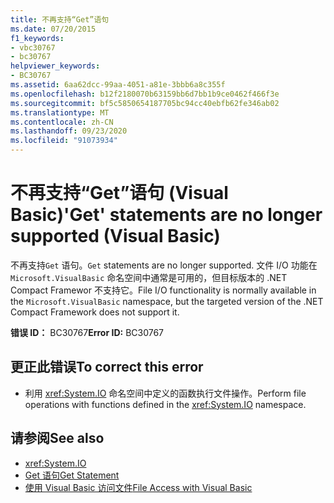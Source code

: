```yaml
---
title: 不再支持“Get”语句
ms.date: 07/20/2015
f1_keywords:
- vbc30767
- bc30767
helpviewer_keywords:
- BC30767
ms.assetid: 6aa62dcc-99aa-4051-a81e-3bbb6a8c355f
ms.openlocfilehash: b12f2180070b63159bb6d7bb1b9ce0462f466f3e
ms.sourcegitcommit: bf5c5850654187705bc94cc40ebfb62fe346ab02
ms.translationtype: MT
ms.contentlocale: zh-CN
ms.lasthandoff: 09/23/2020
ms.locfileid: "91073934"
---
```

# <a name="get-statements-are-no-longer-supported-visual-basic"></a><span data-ttu-id="3fb5e-102">不再支持“Get”语句 (Visual Basic)</span><span class="sxs-lookup"><span data-stu-id="3fb5e-102">'Get' statements are no longer supported (Visual Basic)</span></span>

<span data-ttu-id="3fb5e-103">不再支持`Get` 语句。</span><span class="sxs-lookup"><span data-stu-id="3fb5e-103">`Get` statements are no longer supported.</span></span> <span data-ttu-id="3fb5e-104">文件 I/O 功能在 `Microsoft.VisualBasic` 命名空间中通常是可用的，但目标版本的 .NET Compact Framewor 不支持它。</span><span class="sxs-lookup"><span data-stu-id="3fb5e-104">File I/O functionality is normally available in the `Microsoft.VisualBasic` namespace, but the targeted version of the .NET Compact Framework does not support it.</span></span>  
  
 <span data-ttu-id="3fb5e-105">**错误 ID：** BC30767</span><span class="sxs-lookup"><span data-stu-id="3fb5e-105">**Error ID:** BC30767</span></span>  
  
## <a name="to-correct-this-error"></a><span data-ttu-id="3fb5e-106">更正此错误</span><span class="sxs-lookup"><span data-stu-id="3fb5e-106">To correct this error</span></span>  
  
- <span data-ttu-id="3fb5e-107">利用 <xref:System.IO> 命名空间中定义的函数执行文件操作。</span><span class="sxs-lookup"><span data-stu-id="3fb5e-107">Perform file operations with functions defined in the <xref:System.IO> namespace.</span></span>  
  
## <a name="see-also"></a><span data-ttu-id="3fb5e-108">请参阅</span><span class="sxs-lookup"><span data-stu-id="3fb5e-108">See also</span></span>

- <xref:System.IO>
- [<span data-ttu-id="3fb5e-109">Get 语句</span><span class="sxs-lookup"><span data-stu-id="3fb5e-109">Get Statement</span></span>](../language-reference/statements/get-statement.md)
- [<span data-ttu-id="3fb5e-110">使用 Visual Basic 访问文件</span><span class="sxs-lookup"><span data-stu-id="3fb5e-110">File Access with Visual Basic</span></span>](../developing-apps/programming/drives-directories-files/file-access.md)
